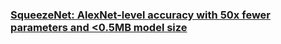 ### [SqueezeNet: AlexNet-level accuracy with 50x fewer parameters and <0.5MB model size](https://arxiv.org/abs/1602.07360)
